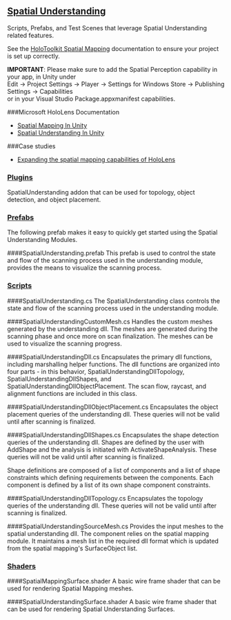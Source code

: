 ## [Spatial Understanding]()
Scripts, Prefabs, and Test Scenes that leverage Spatial Understanding related features.

See the [HoloToolkit Spatial Mapping](HoloToolkit/SpatialMapping) documentation to ensure your project is set up correctly.

**IMPORTANT**: Please make sure to add the Spatial Perception capability in your app, in Unity under  
Edit -> Project Settings -> Player -> Settings for Windows Store -> Publishing Settings -> Capabilities  
or in your Visual Studio Package.appxmanifest capabilities.

###Microsoft HoloLens Documentation
- [Spatial Mapping In Unity](https://developer.microsoft.com/en-us/windows/holographic/spatial_mapping_in_unity)
- [Spatial Understanding In Unity](https://developer.microsoft.com/en-us/windows/holographic/spatial_mapping_in_unity#holotoolkit.spatialunderstanding)

###Case studies
- [Expanding the spatial mapping capabilities of HoloLens](https://developer.microsoft.com/en-us/windows/holographic/case_study_-_expanding_the_spatial_mapping_capabilities_of_hololens)

### [Plugins](Plugins)
SpatialUnderstanding addon that can be used for topology, object detection, and object placement.

### [Prefabs](Prefabs)
The following prefab makes it easy to quickly get started using the Spatial Understanding Modules.

####SpatialUnderstanding.prefab
This prefab is used to control the state and flow of the scanning process used in the understanding module, provides the means to visualize the scanning process.

### [Scripts](Scripts)

####SpatialUnderstanding.cs
The SpatialUnderstanding class controls the state and flow of the scanning process used in the understanding module.

####SpatialUnderstandingCustomMesh.cs
Handles the custom meshes generated by the understanding dll. The meshes are generated during the scanning phase and once more on scan finalization. The meshes can be used to visualize the scanning progress.

####SpatialUnderstandingDll.cs
Encapsulates the primary dll functions, including marshalling helper functions. The dll functions are organized into four parts - in this behavior, SpatialUnderstandingDllTopology, SpatialUnderstandingDllShapes, and SpatialUnderstandingDllObjectPlacement. The scan flow, raycast, and alignment functions are included in this class.

####SpatialUnderstandingDllObjectPlacement.cs
Encapsulates the object placement queries of the understanding dll. These queries will not be valid until after scanning is finalized.

####SpatialUnderstandingDllShapes.cs
Encapsulates the shape detection queries of the understanding dll. Shapes are defined by the user with AddShape and the analysis is 
initiated with ActivateShapeAnalysis. These queries will not be valid until after scanning is finalized.

Shape definitions are composed of a list of components and a list of shape constraints which defining requirements between the 
components. Each component is defined by a list of its own shape component constraints.

####SpatialUnderstandingDllTopology.cs
Encapsulates the topology queries of the understanding dll. These queries will not be valid until after scanning is finalized.

####SpatialUnderstandingSourceMesh.cs
Provides the input meshes to the spatial understanding dll. The component relies on the spatial mapping module. It maintains
a mesh list in the required dll format which is updated from the spatial mapping's SurfaceObject list.

### [Shaders](Materials)

####SpatialMappingSurface.shader
A basic wire frame shader that can be used for rendering Spatial Mapping meshes.

####SpatialUnderstandingSurface.shader
A basic wire frame shader that can be used for rendering Spatial Understanding Surfaces.
